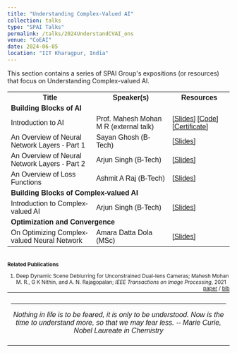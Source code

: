 ```yaml
---
title: "Understanding Complex-Valued AI" 
collection: talks
type: "SPAI Talks"
permalink: /talks/2024UnderstandCVAI_ons
venue: "CoEAI"
date: 2024-06-05
location: "IIT Kharagpur, India"
---
```

<p style="text-align:left;">
   This section contains a series of SPAI Group's expositions (or resources) that focus on Understanding Complex-valued AI. 
</p>
<html>
<head>
<style>
table {
  font-family: arial, sans-serif;
  border-collapse: collapse;
  width: 100%;
}

td[colspan]:not([colspan="1"]) {
    text-align: center;
}

td, th {
  border: 1px solid #dddddd;
  text-align: left;
  padding: 8px;
}

tr:nth-child(even) {
  background-color: #dddddd;
}
</style>
</head>
<body>
<table>
  <tr>
    <th>Title</th>
    <th>Speaker(s)</th>
    <th>Resources</th>
  </tr>
     <tr>
    <td colspan="3"><b>Building Blocks  of AI </b></td>
  </tr>
   <tr>
    <td>Introduction to AI </td>
    <td>Prof. Mahesh Mohan M R (external talk)</td>
    <td><a href="https://drive.google.com/file/d/1kevGh51HB9SfIdIvf1FI_iLfbFb0NHSY/view?usp=sharing">&#91;Slides&#93;</a> <a href="https://drive.google.com/drive/folders/1YGLtKzn3rYqXOcBymEac3LWsVdoT8t7d?usp=sharing">&#91;Code&#93;</a> <a href="https://drive.google.com/file/d/1GPjbbDAQqjH-cN5zMt5HKg6DtVpsw3M5/view?usp=sharinghttps://drive.google.com/file/d/1GPjbbDAQqjH-cN5zMt5HKg6DtVpsw3M5/view?usp=sharing">&#91;Certificate&#93;</a> </td>
  </tr>
   <tr>
    <td>An Overview of Neural Network Layers - Part 1 </td>
    <td>Sayan Ghosh (B-Tech)</td>
    <td><a href="https://drive.google.com/file/d/1Vv6Og2Y4VU51vY68crSUVlvwb83Z5Z52/view?usp=sharing">&#91;Slides&#93;</a></td>
  </tr>
   <tr>
    <td>An Overview of Neural Network Layers - Part 2 </td>
    <td>Arjun Singh (B-Tech)</td>
    <td><a href="https://drive.google.com/file/d/1MVVTWDiNTm3zxxeKHDaeyJBH2H_kEdxE/view?usp=sharing">&#91;Slides&#93;</a></td>
  </tr>
   <tr>
    <td>An Overview of  Loss Functions</td>
    <td>Ashmit A Raj (B-Tech)</td>
    <td><a href="https://drive.google.com/file/d/1omyghOA_I02dJvg2sNRtn583CZSXVO6E/view?usp=sharing">&#91;Slides&#93;</a></td>
  </tr>
       <tr>
    <td colspan="3"><b>Building Blocks of Complex-valued AI </b></td>
  </tr>
   <tr>
    <td>Introduction to Complex-valued AI </td>
    <td>Arjun Singh (B-Tech)</td>
    <td><a href="https://drive.google.com/file/d/1MVVTWDiNTm3zxxeKHDaeyJBH2H_kEdxE/view?usp=sharing">&#91;Slides&#93;</a></td>
  </tr>
    <tr>
    <td colspan="3"><b>Optimization and Convergence</b></td>
  </tr>
    <tr>
    <td>On Optimizing Complex-valued Neural Network</td>
    <td>Amara Datta Dola (MSc)</td>
    <td><a href="https://drive.google.com/file/d/1xkGMnrILh7PG91RFmpo-UvuPIyKZdsfX/view?usp=sharing">&#91;Slides&#93;</a></td>
  </tr>
</table>
   <br>

   <small>
       <strong>Related Publications</strong> 
<ol>
                <li> 
                  Deep Dynamic Scene Deblurring for Unconstrained Dual-lens Cameras; 
              Mahesh Mohan M. R.,
              G K Nithin, and 
              A. N. Rajagopalan;
              <em>IEEE Transactions on Image Processing</em>, 2021 
                   <span style="float:right;">
        <a href="../files/tip_ons.pdf">paper</a> /
              <a href="../files/tip_ons_bib.txt">bib</a>
    </span>
                </li>
              </ol>
   </small>
<table style="width:100%;border:0px;border-spacing:0px;border-collapse:collapse;margin-right:auto;margin-left:auto;"><tbody>
            <tr>
            <td style="padding:8px;width:100%;vertical-align:middle;border:0px">
                 <p>
<hr>
<center>
<i>Nothing in life is to be feared, it is only to be understood. Now is the time to understand more, so that we may fear less. -- Marie Curie, Nobel Laureate in Chemistry </i>

</center>
              </p>
            </td>
          </tr>

</tbody></table>
</body>
</html>


